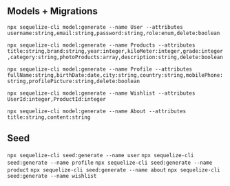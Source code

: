 ## Models + Migrations

<!-- User -->

`npx sequelize-cli model:generate --name User --attributes username:string,email:string,password:string,role:enum,delete:boolean`

<!-- Products -->

`npx sequelize-cli model:generate --name Products --attributes title:string,brand:string,year:integer,kiloMeter:integer,grade:integer,category:string,photoProducts:array,description:string,delete:boolean`

<!-- Profile -->

`npx sequelize-cli model:generate --name Profile --attributes fullName:string,birthDate:date,city:string,country:string,mobilePhone:string,profilePicture:string,delete:boolean`

<!-- Wishlist -->

`npx sequelize-cli model:generate --name Wishlist --attributes UserId:integer,ProductId:integer`

<!-- About -->

`npx sequelize-cli model:generate --name About --attributes title:string,content:string`

## Seed

`npx sequelize-cli seed:generate --name user`
`npx sequelize-cli seed:generate --name profile`
`npx sequelize-cli seed:generate --name product`
`npx sequelize-cli seed:generate --name about`
`npx sequelize-cli seed:generate --name wishlist`
